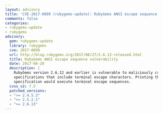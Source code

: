 ```yaml
---
layout: advisory
title: 'CVE-2017-0899 (rubygems-update): RubyGems ANSI escape sequence vulnerability'
comments: false
categories:
- rubygems-update
- rubygems
advisory:
  gem: rubygems-update
  library: rubygems
  cve: 2017-0899
  url: http://blog.rubygems.org/2017/08/27/2.6.13-released.html
  title: RubyGems ANSI escape sequence vulnerability
  date: 2017-08-29
  description: |
    RubyGems version 2.6.12 and earlier is vulnerable to maliciously crafted gem
    specifications that include terminal escape characters. Printing the gem
    specification would execute terminal escape sequences.
  cvss_v2: 7.5
  patched_versions:
  - ">= 2.4.5.3"
  - ">= 2.5.2.1"
  - ">= 2.6.13"
---
```

